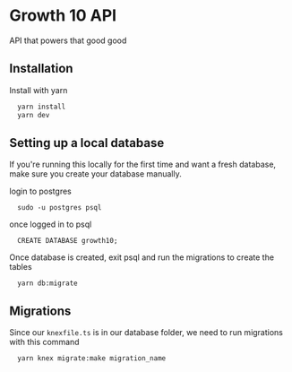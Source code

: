 # Growth 10 API

API that powers that good good

## Installation

Install with yarn

```bash
  yarn install
  yarn dev
```

## Setting up a local database

If you're running this locally for the first time and want a fresh database, make sure you create your database manually.

login to postgres

```
  sudo -u postgres psql
```

once logged in to psql

```
  CREATE DATABASE growth10;
```

Once database is created, exit psql and run the migrations to create the tables

```
  yarn db:migrate
```

## Migrations

Since our `knexfile.ts` is in our database folder, we need to run migrations with this command

```
  yarn knex migrate:make migration_name
```
